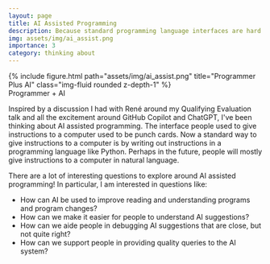 ```yaml
---
layout: page
title: AI Assisted Programming
description: Because standard programming language interfaces are hard.
img: assets/img/ai_assist.png
importance: 3
category: thinking about
---
```


   <div class="row">
    <div class="col-sm mt-3 mt-md-0">
        {% include figure.html path="assets/img/ai_assist.png" title="Programmer Plus AI" class="img-fluid rounded z-depth-1" %}
    </div>
</div>
<div class="caption">
    Programmer + AI
</div>

Inspired by a discussion I had with René around my Qualifying Evaluation talk and all the excitement around GitHub Copilot and ChatGPT, I've been thinking about AI assisted programming. The interface people used to give instructions to a computer used to be punch cards. Now a standard way to give instructions to a computer is by writing out instructions in a programming language like Python. Perhaps in the future, people will mostly give instructions to a computer in natural language.

There are a lot of interesting questions to explore around AI assisted programming! In particular, I am interested in questions like:
<ul>
    <li> How can AI be used to improve reading and understanding programs and program changes?
    <li> How can we make it easier for people to understand AI suggestions?
    <li> How can we aide people in debugging AI suggestions that are close, but not quite right?
    <li> How can we support people in providing quality queries to the AI system?
